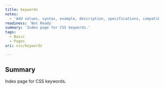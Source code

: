 ```yaml
---
title: keywords
notes:
  - 'Add values, syntax, example, description, specifications, compatibility.'
readiness: 'Not Ready'
summary: 'Index page for CSS keywords.'
tags:
  - Basic
  - Pages
uri: css/keywords

---
```

## <span>Summary</span>

Index page for CSS keywords.

